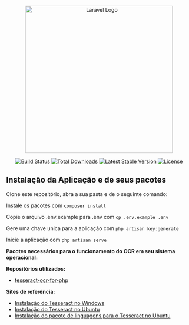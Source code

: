 <p align="center"><a href="https://laravel.com" target="_blank"><img src="https://raw.githubusercontent.com/laravel/art/master/logo-lockup/5%20SVG/2%20CMYK/1%20Full%20Color/laravel-logolockup-cmyk-red.svg" width="400" alt="Laravel Logo"></a></p>

<p align="center">
<a href="https://github.com/laravel/framework/actions"><img src="https://github.com/laravel/framework/workflows/tests/badge.svg" alt="Build Status"></a>
<a href="https://packagist.org/packages/laravel/framework"><img src="https://img.shields.io/packagist/dt/laravel/framework" alt="Total Downloads"></a>
<a href="https://packagist.org/packages/laravel/framework"><img src="https://img.shields.io/packagist/v/laravel/framework" alt="Latest Stable Version"></a>
<a href="https://packagist.org/packages/laravel/framework"><img src="https://img.shields.io/packagist/l/laravel/framework" alt="License"></a>
</p>

## Instalação da Aplicação e de seus pacotes

Clone este repositório, abra a sua pasta e de o seguinte comando:

Instale os pacotes com `composer install`

Copie o arquivo .env.example para .env com `cp .env.example .env`

Gere uma chave unica para a aplicação com `php artisan key:generate`

Inicie a aplicação com `php artisan serve`

**Pacotes necessários para o funcionamento do OCR em seu sistema operacional:**

**Repositórios utilizados:**

-   [tesseract-ocr-for-php](https://github.com/thiagoalessio/tesseract-ocr-for-php.git)

**Sites de referência:**

-   [Instalação do Tesseract no Windows](https://linuxhint.com/install-tesseract-windows)
-   [Instalação do Tesseract no Ubuntu](https://techviewleo.com/how-to-install-tesseract-ocr-on-ubuntu/)
-   [Instalação do pacote de linguagens para o Tesseract no Ubuntu](https://askubuntu.com/questions/793634/how-do-i-install-a-new-language-pack-for-tesseract-on-16-04)
